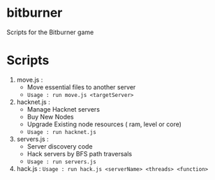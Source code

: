 # bitburner
Scripts for the Bitburner game

# Scripts

1. move.js : 
    - Move essential files to another server
    - `Usage : run move.js <targetServer>`
2. hacknet.js : 
    - Manage Hacknet servers
    - Buy New Nodes
    - Upgrade Existing node resources ( ram, level or core)
    - `Usage : run hacknet.js`
3. servers.js : 
    - Server discovery code
    - Hack servers by BFS path traversals
    - `Usage : run servers.js`
4. hack.js : 
    `Usage : run hack.js <serverName> <threads> <function>`